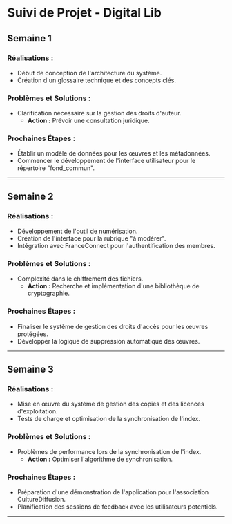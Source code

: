 
# Suivi de Projet - Digital Lib

## Semaine 1

### Réalisations :
- Début de conception de l'architecture du système.
- Création d'un glossaire technique et des concepts clés.

### Problèmes et Solutions :
- Clarification nécessaire sur la gestion des droits d'auteur.
  - **Action :** Prévoir une consultation juridique.

### Prochaines Étapes :
- Établir un modèle de données pour les œuvres et les métadonnées.
- Commencer le développement de l'interface utilisateur pour le répertoire "fond_commun".

---

## Semaine 2

### Réalisations :
- Développement de l'outil de numérisation.
- Création de l'interface pour la rubrique "à modérer".
- Intégration avec FranceConnect pour l'authentification des membres.

### Problèmes et Solutions :
- Complexité dans le chiffrement des fichiers.
  - **Action :** Recherche et implémentation d'une bibliothèque de cryptographie.

### Prochaines Étapes :
- Finaliser le système de gestion des droits d'accès pour les œuvres protégées.
- Développer la logique de suppression automatique des œuvres.

---

## Semaine 3

### Réalisations :
- Mise en œuvre du système de gestion des copies et des licences d'exploitation.
- Tests de charge et optimisation de la synchronisation de l'index.

### Problèmes et Solutions :
- Problèmes de performance lors de la synchronisation de l'index.
  - **Action :** Optimiser l'algorithme de synchronisation.

### Prochaines Étapes :
- Préparation d'une démonstration de l'application pour l'association CultureDiffusion.
- Planification des sessions de feedback avec les utilisateurs potentiels.

---

